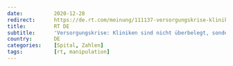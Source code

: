 ```yaml
---
date:          2020-12-28
redirect:      https://de.rt.com/meinung/111137-versorgungskrise-kliniken-sind-nicht-ueberbelegt/
title:         RT DE
subtitle:      'Versorgungskrise: Kliniken sind nicht überbelegt, sondern unterbesetzt'
country:       DE
categories:    [Spital, Zahlen]
tags:          [rt, manipulation]
---
```


